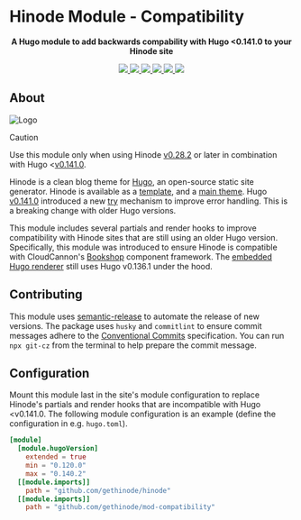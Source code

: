 # Hinode Module - Compatibility

<!-- Tagline -->
<p align="center">
    <b>A Hugo module to add backwards compability with Hugo &lt;0.141.0 to your Hinode site</b>
    <br />
</p>

<!-- Badges -->
<p align="center">
    <a href="https://gohugo.io" alt="Hugo website">
        <img src="https://img.shields.io/badge/generator-hugo-brightgreen">
    </a>
    <a href="https://gethinode.com" alt="Hinode theme">
        <img src="https://img.shields.io/badge/theme-hinode-blue">
    </a>
    <a href="https://github.com/gethinode/mod-compatibility/commits/main" alt="Last commit">
        <img src="https://img.shields.io/github/last-commit/gethinode/mod-compatibility.svg">
    </a>
    <a href="https://github.com/gethinode/mod-compatibility/issues" alt="Issues">
        <img src="https://img.shields.io/github/issues/gethinode/mod-compatibility.svg">
    </a>
    <a href="https://github.com/gethinode/mod-compatibility/pulls" alt="Pulls">
        <img src="https://img.shields.io/github/issues-pr-raw/gethinode/mod-compatibility.svg">
    </a>
    <a href="https://github.com/gethinode/mod-compatibility/blob/main/LICENSE" alt="License">
        <img src="https://img.shields.io/github/license/gethinode/mod-compatibility">
    </a>
</p>

## About

![Logo](https://raw.githubusercontent.com/gethinode/hinode/main/static/img/logo.png)

> [!CAUTION]
> Use this module only when using Hinode [v0.28.2](https://github.com/gethinode/hinode/releases/tag/v0.28.2) or later in combination with Hugo <[v0.141.0](https://github.com/gohugoio/hugo/releases/tag/v0.141.0).

Hinode is a clean blog theme for [Hugo][hugo], an open-source static site generator. Hinode is available as a [template][repository_template], and a [main theme][repository]. Hugo [v0.141.0](https://github.com/gohugoio/hugo/releases/tag/v0.141.0) introduced a new [try](https://gohugo.io/functions/go-template/try/) mechanism to improve error handling. This is a breaking change with older Hugo versions.

This module includes several partials and render hooks to improve compatibility with Hinode sites that are still using an older Hugo version. Specifically, this module was introduced to ensure Hinode is compatible with CloudCannon's [Bookshop](https://github.com/CloudCannon/bookshop) component framework. The [embedded Hugo renderer](https://github.com/CloudCannon/bookshop/releases/tag/v3.11.0) still uses Hugo v0.136.1 under the hood.

## Contributing

This module uses [semantic-release][semantic-release] to automate the release of new versions. The package uses `husky` and `commitlint` to ensure commit messages adhere to the [Conventional Commits][conventionalcommits] specification. You can run `npx git-cz` from the terminal to help prepare the commit message.

## Configuration

Mount this module last in the site's module configuration to replace Hinode's partials and render hooks that are incompatible with Hugo &lt;v0.141.0. The following module configuration is an example (define the configuration in e.g. `hugo.toml`).

```toml
[module]
  [module.hugoVersion]
    extended = true
    min = "0.120.0"
    max = "0.140.2"
  [[module.imports]]
    path = "github.com/gethinode/hinode"
  [[module.imports]]
    path = "github.com/gethinode/mod-compatibility"
```

<!-- MARKDOWN LINKS -->
[hugo]: https://gohugo.io
[hinode_docs]: https://gethinode.com
[repository]: https://github.com/gethinode/hinode.git
[repository_template]: https://github.com/gethinode/template.git
[conventionalcommits]: https://www.conventionalcommits.org
[husky]: https://typicode.github.io/husky/
[semantic-release]: https://semantic-release.gitbook.io/
